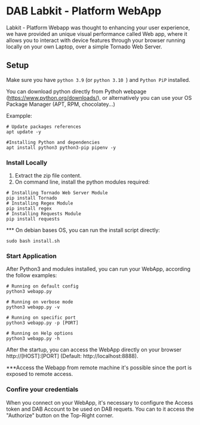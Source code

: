 # DAB Labkit - Platform WebApp

Labkit - Platform Webapp was thought to enhancing your user experience, we have provided an unique visual performance called Web app, where it allows you to interact with device features through your browser 
running locally on your own Laptop, over a simple Tornado Web Server.


## Setup
Make sure you have ```python 3.9``` (or ```python 3.10 ```) and ```Python PiP``` installed.

You can download python directly from Pythoh webpage (https://www.python.org/downloads/), or alternatively you can use your OS Package Manager (APT, RPM, chocolatey...)

Exampple:
```
# Update packages references
apt update -y

#Installing Python and dependencies
apt install python3 python3-pip pipenv -y
```

### Install Locally

1) Extract the zip file content.
2) On command line, install the python modules required:

```
# Installing Tornado Web Server Module
pip install Tornado 
# Installing Regex Module
pip install regex 
# Installing Requests Module
pip install requests
```

*** On debian bases OS, you can run the install script directly:
```
sudo bash install.sh
```

### Start Application

After Python3 and modules installed, you can run your WebApp, according the follow examples:

```
# Running on default config
python3 webapp.py

# Running on verbose mode
python3 webapp.py -v

# Running on specific port
python3 webapp.py -p [PORT]

# Running on Help options
python3 webapp.py -h
```

After the startup, you can access the WebApp directly on your browser http://[HOST]:[PORT] (Default: http://localhost:8888).

***Access the Webapp from remote machine it's possible since the port is exposed to remote access.


### Confire your credentials

When you connect on your WebApp, it's necessary to configure the Access token and DAB Account to be used on DAB requets. 
You can to it access the "Authorize" button on the Top-Right corner. 
